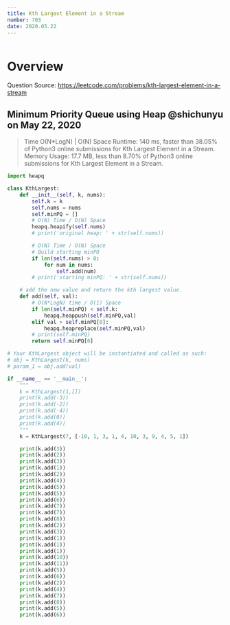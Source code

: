 ```yaml
---
title: Kth Largest Element in a Stream
number: 703
date: 2020.05.22
---
```


```toc

```

# Overview

Question Source: https://leetcode.com/problems/kth-largest-element-in-a-stream

## Minimum Priority Queue using Heap @shichunyu on May 22, 2020

> Time O(N*LogN) | O(N) Space Runtime: 140 ms, faster than 38.05% of Python3 online submissions for Kth Largest Element in a Stream. Memory Usage: 17.7 MB, less than 8.70% of Python3 online submissions for Kth Largest Element in a Stream.  

```python
import heapq

class KthLargest:
    def __init__(self, k, nums):
        self.k = k
        self.nums = nums
        self.minPQ = []
        # O(N) Time / O(N) Space
        heapq.heapify(self.nums)
        # print('original heap: ' + str(self.nums))

        # O(N) Time / O(N) Space
        # Build starting minPQ
        if len(self.nums) > 0:
            for num in nums:
                self.add(num)
        # print('starting minPQ: ' + str(self.nums))

    # add the new value and return the kth largest value. 
    def add(self, val):
        # O(N*LogN) time / O(1) Space
        if len(self.minPQ) < self.k:
            heapq.heappush(self.minPQ,val)
        elif val > self.minPQ[0]:
            heapq.heapreplace(self.minPQ,val)
        # print(self.minPQ)
        return self.minPQ[0]

# Your KthLargest object will be instantiated and called as such:
# obj = KthLargest(k, nums)
# param_1 = obj.add(val)

if __name__ == '__main__':
    """     
    k = KthLargest(1,[])
    print(k.add(-3))
    print(k.add(-2))
    print(k.add(-4))
    print(k.add(0))
    print(k.add(4)) 
    """
    k = KthLargest(7, [-10, 1, 3, 1, 4, 10, 3, 9, 4, 5, 1])

    print(k.add(3))
    print(k.add(2))
    print(k.add(3))
    print(k.add(1))
    print(k.add(2))
    print(k.add(4))
    print(k.add(5))
    print(k.add(5))
    print(k.add(6))
    print(k.add(7))
    print(k.add(7))
    print(k.add(8))
    print(k.add(2))
    print(k.add(3))
    print(k.add(1))
    print(k.add(1))
    print(k.add(1))
    print(k.add(10))
    print(k.add(11))
    print(k.add(5))
    print(k.add(6))
    print(k.add(2))
    print(k.add(4))
    print(k.add(7))
    print(k.add(8))
    print(k.add(5))
    print(k.add(6))
```
